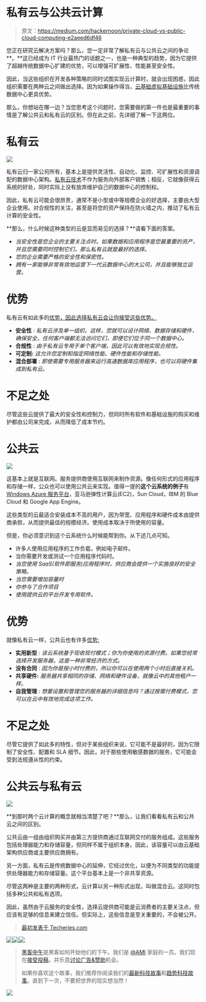 # 私有云与公共云计算

> 原文：<https://medium.com/hackernoon/private-cloud-vs-public-cloud-computing-e2aeed6df46>

您正在研究云解决方案吗？那么，您一定非常了解私有云与公共云之间的争论**。**这已经成为 IT 行业最热门的话题之一，也是一种典型的趋势，因为它提供了超越传统数据中心扩建的优势，可以增强可扩展性、性能甚至安全性。

因此，当这些组织在开发各种策略的同时试图实现云计算时，就会出现困惑，因此组织需要在两种云之间做出选择。因为如果操作得当，[云基础虚拟基础设施](https://www.techopedia.com/definition/30459/virtual-infrastructure)比传统数据中心更具优势。

那么，你想站在哪一边？当您思考这个问题时，您需要做的第一件也是最重要的事情是了解公共云和私有云的区别。但在此之前，先详细了解一下这两位。

# 私有云

![](img/fba542dd2d08ae821ba8ae4867621a07.png)

私有云归一家公司所有，基本上是提供灵活性、自动化、监控、可扩展性和资源调配的数据中心架构。[私有云技术](https://www.ibm.com/cloud-computing/bluemix/virtual-servers?cm_mmc=Search+Google-_-IBMCloudBluemixMarketing_Infrastructure-_-EU-English-_-CEE-English-English-Search-Search-Google-Cloud-Multiple-IBM&utm_source=Google&utm_medium=CPC&utm_content=Cloud_-_Private_-_Private_Cloud_Technology&utm_campaign=EU_-_CEE_-_English_-_Region_-_Search_-_Google_-_Cloud_-_Multiple_-_IBM)不作为服务向外部客户销售；相反，它就像获得云系统的好处，同时实际上没有放弃维护自己的数据中心的控制权。

因此，私有云可能会很昂贵，通常不是小型或中等规模企业的好选择，主要由大型企业使用。对合规性的关注，甚至是将您的资产保持在防火墙之内，推动了私有云计算的安全性。

**那么，什么时候这种类型的云是显而易见的选择？**请看下面的答案。

*   *当安全性是您企业的主要关注点时。如果数据和应用程序是您最重要的资产，并且您需要同时控制它们，那么私有云就是最好的选择。*
*   *您的企业需要严格的安全性和保密性。*
*   *拥有一家能够非常有效地运营下一代云数据中心的大公司，并且能够独立运营。*

# 优势

私有云有如此多的[优势，因此选择私有云会让你接受这些优势。](http://www.itproportal.com/2014/05/12/the-benefits-of-private-cloud-computing/)

*   **安全性** : *私有云涉及单一组织。这样，您就可以设计网络、数据存储和硬件，确保安全，任何客户端都无法访问它们，即使它们位于同一个数据中心。*
*   **合规性** : *由于私有云专用于单个客户端，因此可以有效地实现合规性。*
*   **可定制:** *这允许您定制和指定网络性能、硬件性能和存储性能。*
*   **混合部署** : *即使需要专用服务器来运行高速数据库应用程序，也可以将硬件集成到私有云。*

# 不足之处

尽管这些云提供了最大的安全性和控制力，但同时所有软件和基础设施的购买和维护都由公司来完成，从而降低了成本节约。

# 公共云

![](img/cac375c3ad6ed1f4f72239c867eef6c6.png)

这基本上就是互联网。服务提供商使用互联网来制作资源。像任何形式的应用程序和存储一样，公众也可以使用公共云来实现。值得一提的**这个云系统的例子**有 [Windows Azure 服务平台](http://searchcloudcomputing.techtarget.com/definition/Windows-Azure)，亚马逊弹性计算云(EC2)，Sun Cloud，IBM 的 Blue Cloud 和 Google App Engine。

这些类型的云最适合安装成本不高的用户，因为带宽、应用程序和硬件成本由提供商承担，从而提供最佳的规模经济。使用成本取决于所使用的容量。

但是，你必须意识到这个云系统什么时候能帮到你。从下述几点可知。

*   许多人使用应用程序的工作负载，例如电子邮件。
*   当你需要开发或测试一个应用程序代码时。
*   *当您使用 SaaS(软件即服务)应用程序时，供应商会提供一个实施良好的安全策略。*
*   *当您需要增加容量时*
*   *你参与了合作项目*
*   *使用提供云的平台开发专用软件。*

# 优势

就像私有云一样，公共云也有许多[优势:](http://resource.onlinetech.com/three-benefits-of-public-cloud-computing/)

*   **实用新型** : *该云系统基于现收现付模式；你为你使用的资源付费。如果您经常选择开发服务器，这是一种非常经济的方式。*
*   **没有合同** : *因为你是按小时付费的，所以你可以在使用两个小时后直接关机。*
*   **共享硬件:** *服务器共享相同的存储、网络和硬件设备，就像云中的其他租户一样。*
*   **自我管理** : *想要设置和管理您的服务器的详细信息吗？通过按需付费模式，您可以在云中有效地完成这项工作。*

# 不足之处

尽管它提供了如此多的特性，但对于某些组织来说，它可能不是最好的，因为它限制了安全性、配置和 SLA 细节。因此，对于那些使用敏感数据的服务，它可能会受到法规遵从性的约束。

# 公共云与私有云

![](img/828fe689954d96813c92ce28f039dcdf.png)

**到那时两个云计算的概念就相当清楚了吧？**那么，让我们看看私有云和公共云之间的区别。

公共云由一组由组织购买并由第三方提供商通过互联网交付的服务组成。这些服务包括处理器能力和存储容量，但同样不属于组织本身。因此，该容量可以由云基础架构供应商或主要供应商拥有。

另一方面，私有云是传统数据中心的延伸，它经过优化，以便为不同类型的功能提供处理器能力和存储容量。这个平台基本上是一个非共享资源。

尽管这两种是主要的两种形式，云计算以另一种形式出现，叫做混合云。这同时包括多种公共和私有选项。

因此，虽然由于云服务的安全性，选择云提供商可能是云消费者的主要关注点，但应该有足够的信息来建立信任。但实际上，这些信息是至关重要的，不会被公开。

> [最初发表于 Techeries.com](https://techeries.com/private-cloud-vs-public-cloud-computing/)

[![](img/50ef4044ecd4e250b5d50f368b775d38.png)](http://bit.ly/HackernoonFB)[![](img/979d9a46439d5aebbdcdca574e21dc81.png)](https://goo.gl/k7XYbx)[![](img/2930ba6bd2c12218fdbbf7e02c8746ff.png)](https://goo.gl/4ofytp)

> [黑客中午](http://bit.ly/Hackernoon)是黑客如何开始他们的下午。我们是 [@AMI](http://bit.ly/atAMIatAMI) 家庭的一员。我们现在[接受投稿](http://bit.ly/hackernoonsubmission)，并乐意[讨论广告&赞助](mailto:partners@amipublications.com)机会。
> 
> 如果你喜欢这个故事，我们推荐你阅读我们的[最新科技故事](http://bit.ly/hackernoonlatestt)和[趋势科技故事](https://hackernoon.com/trending)。直到下一次，不要把世界的现实想当然！

![](img/be0ca55ba73a573dce11effb2ee80d56.png)